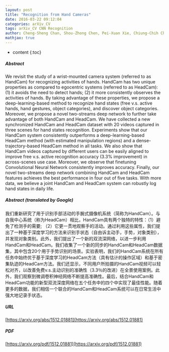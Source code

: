 ```yaml
---
layout: post
title: "Recognition from Hand Cameras"
date: 2016-03-22 09:12:04
categories: arXiv_CV
tags: arXiv_CV CNN Recognition
author: Cheng-Sheng Chan, Shou-Zhong Chen, Pei-Xuan Xie, Chiung-Chih Chang, Min Sun
mathjax: true
---
```


* content
{:toc}

##### Abstract
We revisit the study of a wrist-mounted camera system (referred to as HandCam) for recognizing activities of hands. HandCam has two unique properties as compared to egocentric systems (referred to as HeadCam): (1) it avoids the need to detect hands; (2) it more consistently observes the activities of hands. By taking advantage of these properties, we propose a deep-learning-based method to recognize hand states (free v.s. active hands, hand gestures, object categories), and discover object categories. Moreover, we propose a novel two-streams deep network to further take advantage of both HandCam and HeadCam. We have collected a new synchronized HandCam and HeadCam dataset with 20 videos captured in three scenes for hand states recognition. Experiments show that our HandCam system consistently outperforms a deep-learning-based HeadCam method (with estimated manipulation regions) and a dense-trajectory-based HeadCam method in all tasks. We also show that HandCam videos captured by different users can be easily aligned to improve free v.s. active recognition accuracy (3.3% improvement) in across-scenes use case. Moreover, we observe that finetuning Convolutional Neural Network consistently improves accuracy. Finally, our novel two-streams deep network combining HandCam and HeadCam features achieves the best performance in four out of five tasks. With more data, we believe a joint HandCam and HeadCam system can robustly log hand states in daily life.

##### Abstract (translated by Google)
我们重新研究了用于识别手部活动的手腕式摄像机系统（简称为HandCam）。与自我中心系统（称为HeadCam）相比，HandCam具有两个独特的特性：（1）避免了检测手的需要; （2）它更一贯地观察手的活动。通过利用这些属性，我们提出了一种基于深度学习的方法来识别手状态（自由诉主动手，手势，对象类别），并发现对象类别。此外，我们提出了一个新的双流深网络，以进一步利用HandCam和HeadCam。我们收集了一个新的同步的HandCam和HeadCam数据集，其中包含20个用于手势识别的场景。实验表明，我们的HandCam系统在所有任务中始终优于基于深度学习的HeadCam方法（具有估计的操作区域）和基于密集轨迹的HeadCam方法。我们还显示，不同用户所拍摄的HandCam视频可以轻松对齐，以改善免费v.s.主动识别的准确性（3.3％的改进）在全景使用案例。此外，我们观察到微调卷积神经网络不断提高准确性。最后，结合HandCam和HeadCam功能的新型双流深度网络在五个任务中的四个中实现了最佳性能。随着更多的数据，我们相信一个联合的HandCam和HeadCam系统可以在日常生活中强大地记录手状态。

##### URL
[https://arxiv.org/abs/1512.01881](https://arxiv.org/abs/1512.01881)

##### PDF
[https://arxiv.org/pdf/1512.01881](https://arxiv.org/pdf/1512.01881)

